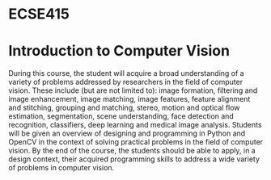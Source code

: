 # ECSE415 
# Introduction to Computer Vision
During this course, the student will acquire a broad understanding of a variety of problems
addressed by researchers in the field of computer vision. These include (but are not
limited to): image formation, filtering and image enhancement, image matching, image
features, feature alignment and stitching, grouping and matching, stereo, motion and
optical flow estimation, segmentation, scene understanding, face detection and
recognition, classifiers, deep learning and medical image analysis. Students will be given
an overview of designing and programming in Python and OpenCV in the context of
solving practical problems in the field of computer vision. By the end of the course, the
students should be able to apply, in a design context, their acquired programming skills
to address a wide variety of problems in computer vision.

